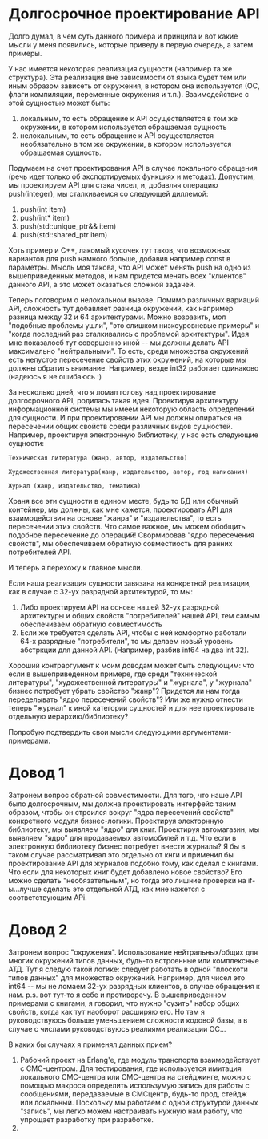 # Долгосрочное проектирование API

Долго думал, в чем суть данного примера и принципа и вот какие мысли у меня появились, которые приведу в первую очередь, а затем примеры.

У нас имеется некоторая реализация сущности (например та же структура). Эта реализация вне зависимости от языка будет тем или иным образом зависеть от окружения, в котором она используется 
(ОС, флаги компиляции, переменные окружения и т.п.). Взаимодействие с этой сущностью может быть:
1) локальным, то есть обращение к API осуществляется в том же окружении, в котором используется обращаемая сущность
2) нелокальным, то есть обращение к API осуществляется необязательно в том же окружении, в котором используется обращаемая сущность.

Подумаем на счет проектирования API в случае локального обращения (речь идет только об экспортируемых функциях и методах). Допустим, мы проектируем API для стэка чисел, и, добавляя операцию
push(integer), мы сталкиваемся со следующей диллемой:
1) push(int item) 
2) push(int* item)
3) push(std::unique_ptr<int>&& item)
4) push(std::shared_ptr<int> item)

Хоть пример и С++, лакомый кусочек тут таков, что возможных вариантов для push намного больше, добавив например const в параметры. Мысль моя такова, что API может менять push на одно из 
вышеприведенных методов, и нам придется менять всех "клиентов" данного API, а это может оказаться сложной задачей.


Теперь поговорим о нелокальном вызове. Помимо различных вариаций API, сложность тут добавляет разница окружений, как например разница между 32 и 64 архитектурами. Можно возразить, мол 
"подобные проблемы ушли", "это слишком низкоуровневые примеры" и "когда последний раз сталкивались с проблемой архитектуры". Идея мне показалосб тут совершенно иной -- мы должны делать API
максимально "нейтральными". То есть, среди множества окружений есть непустое пересечение свойств этих окружений, на которые мы должны обратить внимание. Например, везде int32 работает одинаково
(надеюсь я не ошибаюсь :)


За несколько дней, что я ломал голову над проектирование долгосрочного API, родилась такая идея. Проектируя архитектуру информационной системы мы имеем некоторую область определений для сущности.
И при проектировании API мы должны опираться на пересечении общих свойств среди различных видов сущностей. Например, проектируя электронную библиотеку, у нас есть следующие сущности:

```
Техническая литература (жанр, автор, издательство)

Художественная литература(жанр, издательство, автор, год написания)

Журнал (жанр, издательство, тематика)

```

Храня все эти сущности в едином месте, будь то БД или обычный контейнер, мы должны, как мне кажется, проектировать API для взаимодействия на основе "жанра" и "издательства", то есть пересечении
этих свойств. Что самое важное, мы можем обобщить подобное пересечение до операций! Свормировав "ядро пересечения свойств", мы обеспечиваем обратную совместиость для ранних потребителей API. 


И теперь я перехожу к главное мысли. 

Если наша реализация сущности завязана на конкретной реализации, как в случае с 32-ух разрядной архитектурой, то мы:
1) Либо проектируем API на основе нашей 32-ух разрядной архитектуры и общих свойств "потребителей" нашей API, тем самым обеспечиваем обратную совместимость
2) Если же требуется сделать API, чтобы с ней комфортно работали 64-х разрядные "потребители", то мы делаем новый уровень абстркции для данной API. (Например, разбив int64 на два int 32).

Хороший контраргумент к моим доводам может быть следующим: что если в вышеприведенном примере, где среди "технической литературы", "художественной литературы" и "журнала", у "журнала" 
бизнес потребует убрать свойство "жанр"? Придется ли нам тогда переделывать "ядро пересечений свойств"? Или же нужно отнести теперь "журнал" к иной категории сущностей и для нее проектировать
отдельную иерархию/библиотеку?

Попробую подтвердить свои мысли следующими аргументами-примерами. 

# Довод 1

Затронем вопрос обратной совместимости. 
Для того, что наше API было долгосрочным, мы должна проектировать интерфейс таким образом, чтобы он строился вокруг  "ядра пересечений свойств" конкретного модуля бизнес-логики.
Проектируя электорнную библиотеку, мы выявляем "ядро" для книг. Проектируя автомагазин, мы выявляем "ядро" для продаваемых автомобилей и т.д. Что если в электронную библиотеку бизнес потребует 
внести журналы? Я бы в таком случае рассматривал это отдельно от кнги и применил бы проектирование API для журналов подобно тому, как сделал с книгами. Что если для некоторых книг будет добавлено
новое свойство? Его можно сделать "необязательным", но тогда это лишние проверки на if-ы...лучше сделать это отдельной АТД, как мне кажется с соответствующим APi.   


# Довод 2

Затронем вопрос "окружения".
Использование нейтральных/общих для многих окружений типов данных, будь-то встроенные или комплексные АТД. Тут я следую такой логике: следует работать в одной "плоскоти типов данных" для 
множество окружений. Например, для чисел это int64 -- мы не ломаем 32-ух разрядных клиентов, в случае обращения к нам. 
p.s. вот тут-то я себе и противоречу. В вышеприведенном примерами с книгами, я говорил, что нужно "сузить" набор общих свойств, когда как тут наоборот расширяю его. Но там я руководствуюсь 
больше уменьшением сложности кодовой базы, а в случае с числами руководствуюсь реалиями реализации ОС...



В каких бы случаях я применял данных прием?
1) Рабочий проект на Erlang'e, где модуль транспорта взаимодействует с СМС-центром. Для тестирования, где используется имитация локального СМС-центра или СМС-центра на стейджинге, можно
с помощью макроса определить использумую запись для работы с сообщениями, передаваемые в СМСцентр, будь-то прод, стейдж или локальный. Поскольку мы работаем с одной структурой данных "запись",
мы легко можем настраивать нужную нам работу, что упрощает разработку при разработке.
2) 

